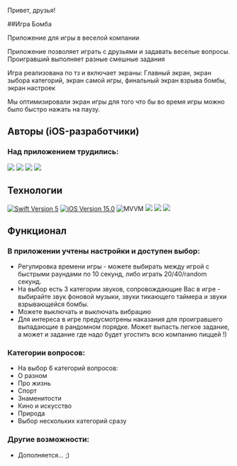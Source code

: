 
Привет, друзья!

##Игра Бомба

Приложение для игры в веселой компании

Приложение позволяет играть с друзьями и задавать веселые вопросы.
Проигравший выполняет разные смешные задания

Игра реализована по тз и включает экраны: Главный экран, экран
зыбора категорий, экран самой игры, финальный экран взрыва бомбы,
экран настроек

Мы оптимизировали экран игры для того что бы во время игры можно
было быстро нажать на паузу.

## Авторы (iOS-разработчики)

### Над приложением трудились:
<p align="left"> 
<a href="https://github.com/linnitel">
<img src="https://img.shields.io/badge/Julia-black (Team leader) -purple"/></a>
<a href="https://github.com/Marat-FMK">
<img src="https://img.shields.io/badge/Marat-FMK-blue"/></a>
<a href="https://github.com/AndreyVZav">
<img src="https://img.shields.io/badge/Andrey-pink"/></a>
<a href="https://github.com/Gerodot">
<img src="https://img.shields.io/badge/Aleksandr-green"/></a>
</p>

<p align="left"> 
</p>

## Технологии 
<p align="left"> 
<a href="https://swift.org">
<img src="https://img.shields.io/badge/Swift-5-orange" alt="Swift Version 5" /></a>
<a href="https://developer.apple.com/ios/">
<img src="https://img.shields.io/badge/iOS-16.0%2B-success" alt="iOS Version 15.0"/></a>
<img src="https://img.shields.io/badge/MVVM-ff69b4" alt="MVVM" /></a>
<img src="https://img.shields.io/badge/SwiftUI-blue"/></a>
<img src="https://img.shields.io/badge/UserDefaults-red"/></a>
<img src="https://img.shields.io/badge/Swift Package Manager-yellow"/></a>

</p>

## Функционал 

### В приложении учтены настройки и доступен выбор:
* Регулировка времени игры - можете выбирать между игрой с быстрыми раундами по 10 секунд, либо играть 20/40/random секунд.
* На выбор есть 3 категории звуков, сопровождающие Вас в игре - выбирайте звук фоновой музыки, звуки тикающего таймера и звуки взрывающейся бомбы.
* Можете выключать и выключать вибрацию 
* Для интереса в игре предусмотрены наказания для проигравшего выпадающие в рандомном порядке. Может выпасть легкое задание, а может и задание где надо будет угостить всю компанию пиццей !)

### Категории вопросов:
* На выбор 6 категорий вопросов:
* О разном
* Про жизнь
* Спорт
* Знаменитости
* Кино и искусство
* Природа
* Выбор нескольких категорий сразу


### Другие возможности:
* Дополняется... ;)

